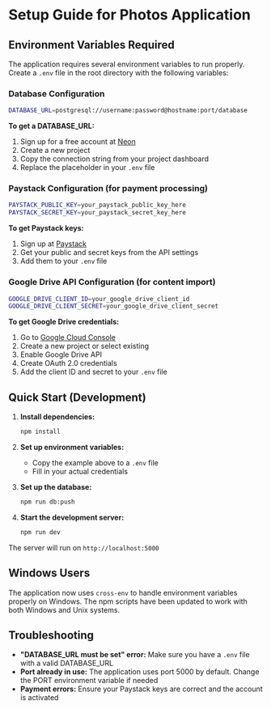# Setup Guide for Photos Application

## Environment Variables Required

The application requires several environment variables to run properly. Create a `.env` file in the root directory with the following variables:

### Database Configuration
```bash
DATABASE_URL=postgresql://username:password@hostname:port/database
```

**To get a DATABASE_URL:**
1. Sign up for a free account at [Neon](https://console.neon.tech/)
2. Create a new project
3. Copy the connection string from your project dashboard
4. Replace the placeholder in your `.env` file

### Paystack Configuration (for payment processing)
```bash
PAYSTACK_PUBLIC_KEY=your_paystack_public_key_here
PAYSTACK_SECRET_KEY=your_paystack_secret_key_here
```

**To get Paystack keys:**
1. Sign up at [Paystack](https://dashboard.paystack.com/)
2. Get your public and secret keys from the API settings
3. Add them to your `.env` file

### Google Drive API Configuration (for content import)
```bash
GOOGLE_DRIVE_CLIENT_ID=your_google_drive_client_id
GOOGLE_DRIVE_CLIENT_SECRET=your_google_drive_client_secret
```

**To get Google Drive credentials:**
1. Go to [Google Cloud Console](https://console.cloud.google.com/)
2. Create a new project or select existing
3. Enable Google Drive API
4. Create OAuth 2.0 credentials
5. Add the client ID and secret to your `.env` file

## Quick Start (Development)

1. **Install dependencies:**
   ```bash
   npm install
   ```

2. **Set up environment variables:**
   - Copy the example above to a `.env` file
   - Fill in your actual credentials

3. **Set up the database:**
   ```bash
   npm run db:push
   ```

4. **Start the development server:**
   ```bash
   npm run dev
   ```

The server will run on `http://localhost:5000`

## Windows Users

The application now uses `cross-env` to handle environment variables properly on Windows. The npm scripts have been updated to work with both Windows and Unix systems.

## Troubleshooting

- **"DATABASE_URL must be set" error:** Make sure you have a `.env` file with a valid DATABASE_URL
- **Port already in use:** The application uses port 5000 by default. Change the PORT environment variable if needed
- **Payment errors:** Ensure your Paystack keys are correct and the account is activated
